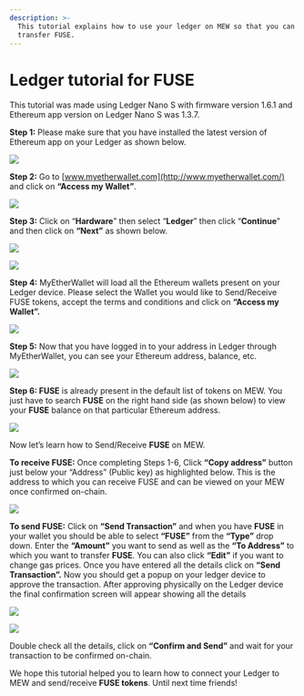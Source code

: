 ```yaml
---
description: >-
  This tutorial explains how to use your ledger on MEW so that you can vie and
  transfer FUSE.
---
```


# Ledger tutorial for FUSE

This tutorial was made using Ledger Nano S with firmware version 1.6.1 and Ethereum app version on Ledger Nano S was 1.3.7.

**Step 1:** Please make sure that you have installed the latest version of Ethereum app on your Ledger as shown below.

![](../.gitbook/assets/1%20%281%29.png)

**Step 2:** Go to [www.myetherwallet.com](http://www.myetherwallet.com/) and click on **“Access my Wallet”**.

![](../.gitbook/assets/2%20%281%29.png)

**Step 3:** Click on “**Hardware**” then select “**Ledger**” then click “**Continue**” and then click on **“Next”** as shown below.

![](../.gitbook/assets/3%20%281%29.png)

![](../.gitbook/assets/4%20%283%29.png)

**Step 4:** MyEtherWallet will load all the Ethereum wallets present on your Ledger device. Please select the Wallet you would like to Send/Receive FUSE tokens, accept the terms and conditions and click on **“Access my Wallet”.**

![](../.gitbook/assets/5.png)

**Step 5:** Now that you have logged in to your address in Ledger through MyEtherWallet, you can see your Ethereum address, balance, etc.

![](../.gitbook/assets/6%20%281%29.png)

**Step 6: FUSE** is already present in the default list of tokens on MEW. You just have to search **FUSE** on the right hand side \(as shown below\) to view your **FUSE** balance on that particular Ethereum address.

![](../.gitbook/assets/7%20%281%29.png)

Now let’s learn how to Send/Receive **FUSE** on MEW.

**To receive FUSE:** Once completing Steps 1-6, Click **“Copy address”** button just below your “Address” \(Public key\) as highlighted below. This is the address to which you can receive FUSE and can be viewed on your MEW once confirmed on-chain.

![](../.gitbook/assets/8%20%281%29.png)

**To send FUSE:** Click on **“Send Transaction”** and when you have **FUSE** in your wallet you should be able to select **“FUSE”** from the **“Type”** drop down. Enter the **“Amount”** you want to send as well as the **“To Address”** to which you want to transfer **FUSE**. You can also click **“Edit”** if you want to change gas prices. Once you have entered all the details click on **“Send Transaction”.** Now you should get a popup on your ledger device to approve the transaction. After approving physically on the Ledger device the final confirmation screen will appear showing all the details

![](../.gitbook/assets/9.png)

![](../.gitbook/assets/10.png)

Double check all the details, click on **“Confirm and Send”** and wait for your transaction to be confirmed on-chain.

We hope this tutorial helped you to learn how to connect your Ledger to MEW and send/receive **FUSE tokens**. Until next time friends!

